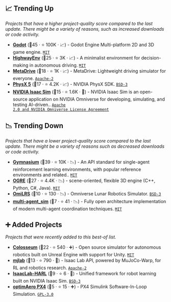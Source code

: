 ## 📈 Trending Up

_Projects that have a higher project-quality score compared to the last update. There might be a variety of reasons, such as increased downloads or code activity._

- <b><a href="https://godotengine.org/">Godot</a></b> (🥇45 ·  ⭐ 100K · 📈) - Godot Engine Multi-platform 2D and 3D game engine. <code><a href="http://bit.ly/34MBwT8">MIT</a></code>
- <b><a href="https://highway-env.farama.org/">HighwayEnv</a></b> (🥇25 ·  ⭐ 3K · 📈) - A minimalist environment for decision-making in autonomous driving. <code><a href="http://bit.ly/34MBwT8">MIT</a></code>
- <b><a href="https://metadriverse.github.io/metadrive-simulator/">MetaDrive</a></b> (🥉18 ·  ⭐ 1K · 📈) - MetaDrive: Lightweight driving simulator for everyone. <code><a href="http://bit.ly/3nYMfla">Apache-2</a></code>
- <b><a href="https://nvidia-omniverse.github.io/PhysX/">PhysX 5</a></b> (🥉17 ·  ⭐ 4.2K · 📈) - NVIDIA PhysX SDK. <code><a href="http://bit.ly/3aKzpTv">BSD-3</a></code>
- <b><a href="https://developer.nvidia.com/isaac/sim">NVIDIA Isaac Sim</a></b> (🥉15 ·  ⭐ 1.6K · 🐣) - NVIDIA Isaac Sim is an open-source application on NVIDIA Omniverse for developing, simulating, and testing AI-driven.. <code><a href="https://tldrlegal.com/search?q=Apache%202.0%20and%20NVIDIA%20Omniverse%20License%20Agreement">Apache 2.0 and NVIDIA Omniverse License Agreement</a></code>

## 📉 Trending Down

_Projects that have a lower project-quality score compared to the last update. There might be a variety of reasons such as decreased downloads or code activity._

- <b><a href="https://gymnasium.farama.org/">Gymnasium</a></b> (🥇39 ·  ⭐ 10K · 📉) - An API standard for single-agent reinforcement learning environments, with popular reference environments and related.. <code><a href="http://bit.ly/34MBwT8">MIT</a></code>
- <b><a href="https://www.ogre3d.org/">OGRE</a></b> (🥈27 ·  ⭐ 4.4K · 📉) - scene-oriented, flexible 3D engine (C++, Python, C#, Java). <code><a href="http://bit.ly/34MBwT8">MIT</a></code>
- <b><a href="https://github.com/OmniLRS/OmniLRS/wiki">OmiLRS</a></b> (🥉10 ·  ⭐ 130 · 📉) - Omniverse Lunar Robotics Simulator. <code><a href="http://bit.ly/3aKzpTv">BSD-3</a></code>
- <b><a href="https://github.com/tjards/multi-agent_sim">multi-agent_sim</a></b> (🥉7 ·  ⭐ 41 · 📉) - Fully open architecture implementation of modern multi-agent coordination techniques. <code><a href="http://bit.ly/34MBwT8">MIT</a></code>

## ➕ Added Projects

_Projects that were recently added to this best-of list._

- <b><a href="https://codexlabsllc.github.io/Colosseum/">Colosseum</a></b> (🥇22 ·  ⭐ 540 · ➕) - Open source simulator for autonomous robotics built on Unreal Engine with support for Unity. <code><a href="http://bit.ly/34MBwT8">MIT</a></code>
- <b><a href="https://github.com/mujocolab/mjlab">mjlab</a></b> (🥉13 ·  ⭐ 790 · 🐣) - Isaac Lab API, powered by MuJoCo-Warp, for RL and robotics research. <code><a href="http://bit.ly/3nYMfla">Apache-2</a></code>
- <b><a href="https://some45bucks.github.io/IsaacLab-HARL/">IsaacLab-HARL</a></b> (🥉9 ·  ⭐ 6 · 🐣) - Unified framework for robot learning built on NVIDIA Isaac Sim. <code><a href="http://bit.ly/3aKzpTv">BSD-3</a></code>
- <b><a href="https://optim.aero/px4silsimulink.html">optimAero PX4</a></b> (🥉5 ·  ⭐ 15 · ➕) - PX4 Simulink Software-In-Loop Simulation. <code><a href="http://bit.ly/2M0xdwT">GPL-3.0</a></code>

